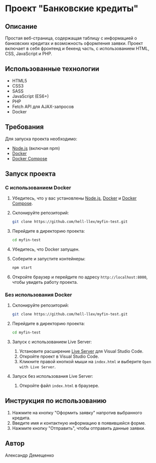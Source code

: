 # Проект "Банковские кредиты"

## Описание

Простая веб-страница, содержащая таблицу с информацией о банковских кредитах и возможность оформления заявки. Проект включает в себя фронтенд и бекенд часть, с использованием HTML, CSS, JavaScript и PHP.

## Использованные технологии

- HTML5
- CSS3
- SASS
- JavaScript (ES6+)
- PHP
- Fetch API для AJAX-запросов
- Docker

## Требования

Для запуска проекта необходимо:

- [Node.js](https://nodejs.org/) (включая npm)
- [Docker](https://www.docker.com/get-started)
- [Docker Compose](https://docs.docker.com/compose/install/)

## Запуск проекта

### С использованием Docker

1. Убедитесь, что у вас установлены [Node.js](https://nodejs.org/), [Docker](https://www.docker.com/get-started) и [Docker Compose](https://docs.docker.com/compose/install/).

2. Склонируйте репозиторий:
   ```sh
   git clone https://github.com/hell-llex/myfin-test.git
   ```

3. Перейдите в директорию проекта:
   ```sh
   cd myfin-test
   ```

4. Убедитесь, что Docker запущен.

5. Соберите и запустите контейнеры:
   ```sh
   npm start
   ```

6. Откройте браузер и перейдите по адресу `http://localhost:8000`, чтобы увидеть работу проекта.

### Без использования Docker

1. Склонируйте репозиторий:
   ```sh
   git clone https://github.com/hell-llex/myfin-test.git
   ```

2. Перейдите в директорию проекта:
   ```sh
   cd myfin-test
   ```

3. Запуск с использованием Live Server:
   1. Установите расширение [Live Server](https://marketplace.visualstudio.com/items?itemName=ritwickdey.LiveServer) для Visual Studio Code.
   2. Откройте проект в Visual Studio Code.
   3. Кликните правой кнопкой мыши на `index.html` и выберите `Open with Live Server`.

4. Запуск без использования Live Server:
   1. Откройте файл `index.html` в браузере.

## Инструкция по использованию

1. Нажмите на кнопку "Оформить заявку" напротив выбранного кредита.
2. Введите имя и контактную информацию в появившейся форме.
3. Нажмите кнопку "Отправить", чтобы отправить данные заявки.

## Автор
Александр Демещенко